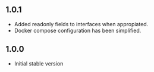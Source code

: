 ## 1.0.1

- Added readonly fields to interfaces when appropiated.
- Docker compose configuration has been simplified.

## 1.0.0

- Initial stable version
